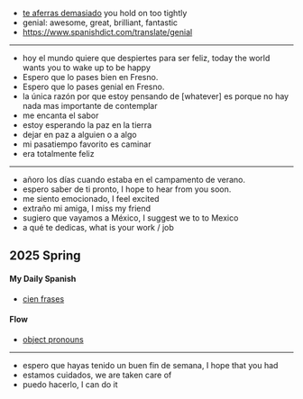 

- [te aferras demasiado](./life.md) you hold on too tightly
- genial: awesome, great, brilliant, fantastic
- https://www.spanishdict.com/translate/genial

---

- hoy el mundo quiere que despiertes para ser feliz, today the world wants you to wake up to be happy
- Espero que lo pases bien en Fresno.
- Espero que lo pases genial en Fresno.
- la única razón por que estoy pensando de [whatever] es porque no hay nada mas importante de contemplar
- me encanta el sabor
- estoy esperando la paz en la tierra
- dejar en paz a alguien o a algo
- mi pasatiempo favorito es caminar
- era totalmente feliz

---

- añoro los días cuando estaba en el campamento de verano.
- espero saber de ti pronto, I hope to hear from you soon.
- me siento emocionado, I feel excited
- extraño mi amiga, I miss my friend
- sugiero que vayamos a México, I suggest we to to Mexico
- a qué te dedicas, what is your work / job

## 2025 Spring

#### My Daily Spanish

- [cien frases](https://www.youtube.com/watch?v=vyrXC5JDGTc)

#### Flow

- [object pronouns](./../grammar/object-pronouns.md)

---
- espero que hayas tenido un buen fin de semana, I hope that you had
- estamos cuidados, we are taken care of
- puedo hacerlo, I can do it
